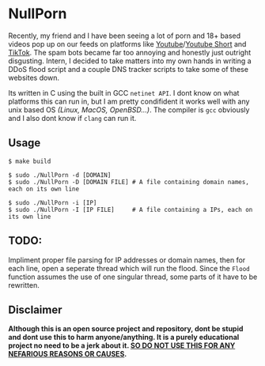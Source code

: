 # NullPorn
Recently, my friend and I have been seeing a lot of porn and 18+ based videos pop up on our feeds on platforms like [Youtube](https://youtube.com)/[Youtube Short](https://youtube.com/shorts) and [TikTok](https://tiktok.com). The spam bots became far too annoying and honestly just outright disgusting. Intern, I decided to take matters into my own hands in writing a DDoS flood script and a couple DNS tracker scripts to take some of these websites down.

Its written in C using the built in GCC `netinet API`. I dont know on what platforms this can run in, but I am pretty condifident it works well with any unix based OS *(Linux, MacOS, OpenBSD...)*. The compiler is `gcc` obviously and I also dont know if `clang` can run it.

## Usage
```
$ make build

$ sudo ./NullPorn -d [DOMAIN]
$ sudo ./NullPorn -D [DOMAIN FILE] # A file containing domain names, each on its own line

$ sudo ./NullPorn -i [IP]
$ sudo ./NullPorn -I [IP FILE]     # A file containing a IPs, each on its own line
```

## TODO:
Impliment proper file parsing for IP addresses or domain names, then for each line, open a seperate thread which will run the flood. Since the `Flood` function assumes the use of one singular thread, some parts of it have to be rewritten.

## Disclaimer
**Although this is an open source project and repository, dont be stupid and dont use this to harm anyone/anything. It is a purely educational project no need to be a jerk about it. <u>SO DO NOT USE THIS FOR ANY NEFARIOUS REASONS OR CAUSES</u>.**
